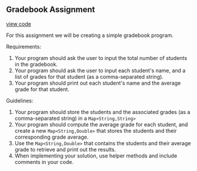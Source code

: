 Gradebook Assignment
----------------------

[view code](src/GradeBook.java)

For this assignment we will be creating a simple gradebook program.

Requirements: 

1.  Your program should ask the user to input the total number of students in the gradebook.
2.  Your program should ask the user to input each student's name, and a list of grades for that student (as a comma-separated string).
3.  Your program should print out each student's name and the average grade for that student.

Guidelines:

1.  Your program should store the students and the associated grades (as a comma-separated string) in a `Map<String,String>`
2.  Your program should compute the average grade for each student, and create a new `Map<String,Double>` that stores the students and their corresponding grade average.
3.  Use the `Map<String,Double>` that contains the students and their average grade to retrieve and print out the results.
4.  When implementing your solution, use helper methods and include comments in your code.